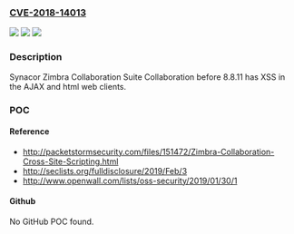 ### [CVE-2018-14013](https://cve.mitre.org/cgi-bin/cvename.cgi?name=CVE-2018-14013)
![](https://img.shields.io/static/v1?label=Product&message=n%2Fa&color=blue)
![](https://img.shields.io/static/v1?label=Version&message=n%2Fa&color=blue)
![](https://img.shields.io/static/v1?label=Vulnerability&message=n%2Fa&color=brighgreen)

### Description

Synacor Zimbra Collaboration Suite Collaboration before 8.8.11 has XSS in the AJAX and html web clients.

### POC

#### Reference
- http://packetstormsecurity.com/files/151472/Zimbra-Collaboration-Cross-Site-Scripting.html
- http://seclists.org/fulldisclosure/2019/Feb/3
- http://www.openwall.com/lists/oss-security/2019/01/30/1

#### Github
No GitHub POC found.

